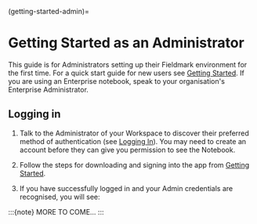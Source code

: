(getting-started-admin)=
# Getting Started as an Administrator

This guide is for Administrators setting up their Fieldmark environment for the first time. For a quick start guide for new users see [Getting Started](getting-started). If you are using an Enterprise notebook, speak to your organisation's Enterprise Administrator.

## Logging in

1. Talk to the Administrator of your Workspace to discover their preferred method of authentication (see [Logging In](logging-in)). You may need to create an account before they can give you permission to see the Notebook.

2. Follow the steps for downloading and signing into the app from [Getting Started](getting-started).

3. If you have successfully logged in and your Admin credentials are recognised, you will see:

:::{note}
MORE TO COME...
:::